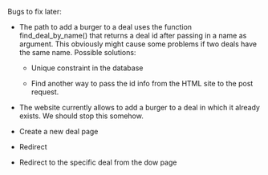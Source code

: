 Bugs to fix later:

- The path to add a burger to a deal uses the function find_deal_by_name() that returns a deal id after passing in a name as argument. This obviously might cause some problems if two deals have the same name.
Possible solutions:

  - Unique constraint in the database

  - Find another way to pass the id info from the HTML site to the post request.


- The website currently allows to add a burger to a deal in which it already exists. We should stop this somehow.

- Create a new deal page
- Redirect

- Redirect to the specific deal from the dow page
